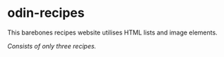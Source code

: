 # odin-recipes
This barebones recipes website utilises HTML lists and image elements.

_Consists of only three recipes._